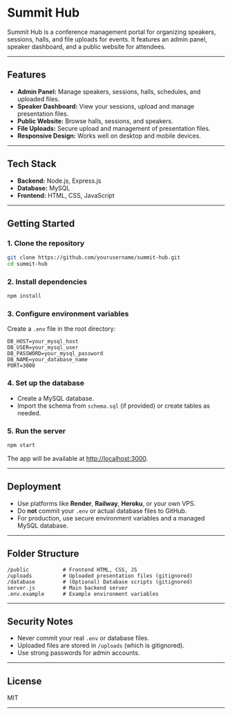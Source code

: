 # Summit Hub

Summit Hub is a conference management portal for organizing speakers, sessions, halls, and file uploads for events. It features an admin panel, speaker dashboard, and a public website for attendees.

---

## Features

- **Admin Panel:** Manage speakers, sessions, halls, schedules, and uploaded files.
- **Speaker Dashboard:** View your sessions, upload and manage presentation files.
- **Public Website:** Browse halls, sessions, and speakers.
- **File Uploads:** Secure upload and management of presentation files.
- **Responsive Design:** Works well on desktop and mobile devices.

---

## Tech Stack

- **Backend:** Node.js, Express.js
- **Database:** MySQL
- **Frontend:** HTML, CSS, JavaScript

---

## Getting Started

### 1. Clone the repository

```bash
git clone https://github.com/yourusername/summit-hub.git
cd summit-hub
```

### 2. Install dependencies

```bash
npm install
```

### 3. Configure environment variables

Create a `.env` file in the root directory:

```
DB_HOST=your_mysql_host
DB_USER=your_mysql_user
DB_PASSWORD=your_mysql_password
DB_NAME=your_database_name
PORT=3000
```

### 4. Set up the database

- Create a MySQL database.
- Import the schema from `schema.sql` (if provided) or create tables as needed.

### 5. Run the server

```bash
npm start
```

The app will be available at [http://localhost:3000](http://localhost:3000).

---

## Deployment

- Use platforms like **Render**, **Railway**, **Heroku**, or your own VPS.
- Do **not** commit your `.env` or actual database files to GitHub.
- For production, use secure environment variables and a managed MySQL database.

---

## Folder Structure

```
/public           # Frontend HTML, CSS, JS
/uploads          # Uploaded presentation files (gitignored)
/database         # (Optional) Database scripts (gitignored)
server.js         # Main backend server
.env.example      # Example environment variables
```

---

## Security Notes

- Never commit your real `.env` or database files.
- Uploaded files are stored in `/uploads` (which is gitignored).
- Use strong passwords for admin accounts.

---

## License

MIT

---

